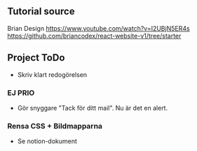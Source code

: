 ## Tutorial source
Brian Design
https://www.youtube.com/watch?v=I2UBjN5ER4s
https://github.com/briancodex/react-website-v1/tree/starter

<!-- ===================================================================================================================== -->

## Project ToDo
- Skriv klart redogörelsen

### EJ PRIO
- Gör snyggare "Tack för ditt mail". Nu är det en alert.

### Rensa CSS + Bildmapparna
- Se notion-dokument